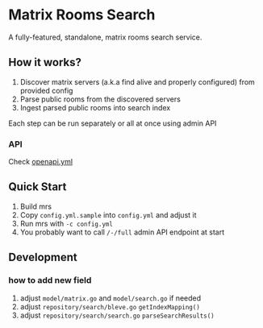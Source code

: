 # Matrix Rooms Search

A fully-featured, standalone, matrix rooms search service.

## How it works?

1. Discover matrix servers (a.k.a find alive and properly configured) from provided config
2. Parse public rooms from the discovered servers
3. Ingest parsed public rooms into search index

Each step can be run separately or all at once using admin API

### API

Check [openapi.yml](./openapi.yml)

## Quick Start

1. Build mrs
2. Copy `config.yml.sample` into `config.yml` and adjust it
3. Run mrs with `-c config.yml`
4. You probably want to call `/-/full` admin API endpoint at start

## Development

### how to add new field

1. adjust `model/matrix.go` and `model/search.go` if needed
2. adjust `repository/search/bleve.go` `getIndexMapping()`
3. adjust `repository/search/search.go` `parseSearchResults()`
